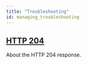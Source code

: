 ```yaml
---
title: "Troubleshooting"
id: managing_troubleshooting
---
```


[http 204]: ./http-204.md

## [HTTP 204][http 204]

About the HTTP 204 response.